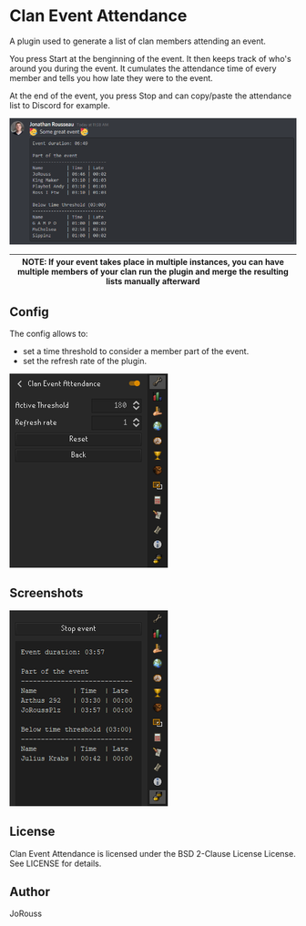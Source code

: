 Clan Event Attendance
=====================

A plugin used to generate a list of clan members attending an event.

You press Start at the benginning of the event. It then keeps track of who's around you during the event. It cumulates the attendance time of every member and tells you how late they were to the event.

At the end of the event, you press Stop and can copy/paste the attendance list to Discord for example.

![Discord report](/assets/ClanEventAttendance6.png "Discord report")

| NOTE: If your event takes place in multiple instances, you can have multiple members of your clan run the plugin and merge the resulting lists manually afterward |
| --- |

Config
------

The config allows to:
- set a time threshold to consider a member part of the event.
- set the refresh rate of the plugin.

![Config Page](/assets/ClanEventAttendance5.png "Config Page")

Screenshots
-----------

![Fake event](/assets/ClanEventAttendance4.png "Fake event")

License
-------
Clan Event Attendance is licensed under the BSD 2-Clause License License. See LICENSE for details.

Author
------
JoRouss